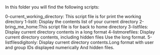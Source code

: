In this folder you will find the following scripts:

0-current_working_directory: This script file is for print the working directory
1-listit: Display the contents list of your current directory
2-bring_me_home:This script file is for back to home directory
3-listfiles: Display current directory contents in a long format
4-listmorefiles: Display current directory contents, including hidden files Use the long format.
5-listfilesdigitonly: Display current directory contents.Long format with user and group IDs displayed numerically And hidden files.